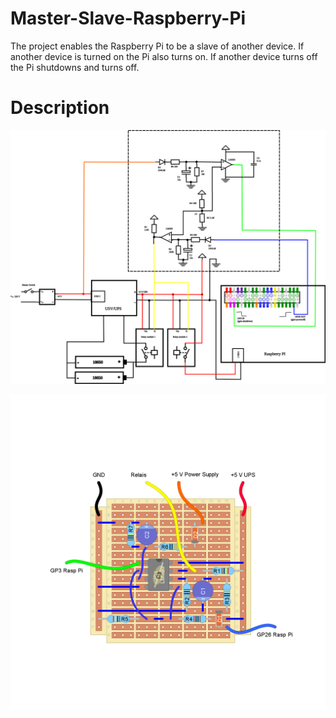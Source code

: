 # Master-Slave-Raspberry-Pi
The project enables the Raspberry Pi to be a slave of another device.
If another device is turned on the Pi also turns on.
If another device turns off the Pi shutdowns and turns off.

# Description

![Circuit](./Circuit.svg)

![Circuit board](./TriPadBoard.png)
